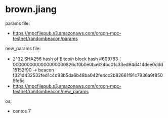 # brown.jiang

params file:
* https://mpcfilepub.s3.amazonaws.com/orgon-mpc-testnet/randombeacon/params

new_params file:
* 2^32 SHA256 hash of Bitcoin block hash #609783：0000000000000000000826cf0b0e0ba624bc01c33ed94d414dee0ddd15152f90 -> beacon f321d432532fed1c4d93b5da6b48ba042fe4cc2b82661f91c7936a9f8505fe5c
* https://mpcfilepub.s3.amazonaws.com/orgon-mpc-testnet/randombeacon/new_params

os:
* centos 7
